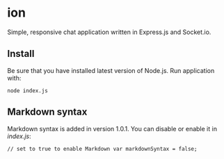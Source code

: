 # ion

Simple, responsive chat application written in Express.js and Socket.io.

## Install

Be sure that you have installed latest version of Node.js. Run application with:

`node index.js`

## Markdown syntax

Markdown syntax is added in version 1.0.1. You can disable or enable it in *index.js*:

`// set to true to enable Markdown
var markdownSyntax = false;`

